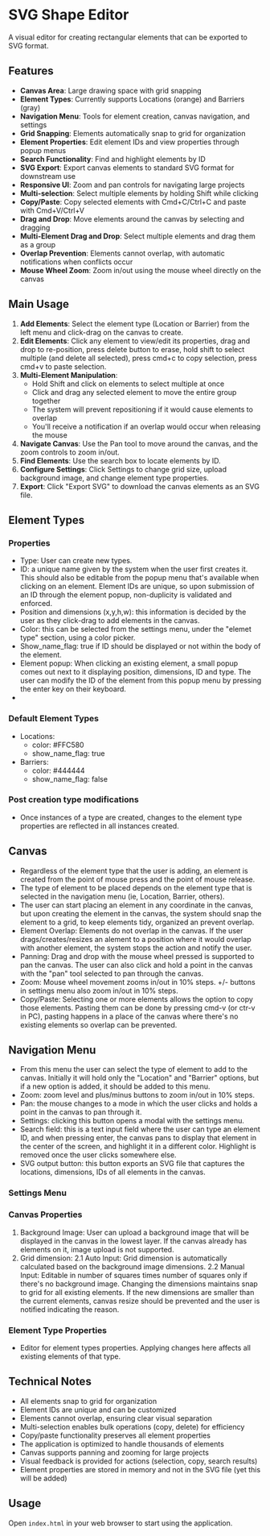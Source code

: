 # SVG Shape Editor

A visual editor for creating rectangular elements that can be exported to SVG format.

## Features

- **Canvas Area**: Large drawing space with grid snapping
- **Element Types**: Currently supports Locations (orange) and Barriers (gray)
- **Navigation Menu**: Tools for element creation, canvas navigation, and settings
- **Grid Snapping**: Elements automatically snap to grid for organization
- **Element Properties**: Edit element IDs and view properties through popup menus
- **Search Functionality**: Find and highlight elements by ID
- **SVG Export**: Export canvas elements to standard SVG format for downstream use
- **Responsive UI**: Zoom and pan controls for navigating large projects
- **Multi-selection**: Select multiple elements by holding Shift while clicking
- **Copy/Paste**: Copy selected elements with Cmd+C/Ctrl+C and paste with Cmd+V/Ctrl+V
- **Drag and Drop**: Move elements around the canvas by selecting and dragging
- **Multi-Element Drag and Drop**: Select multiple elements and drag them as a group
- **Overlap Prevention**: Elements cannot overlap, with automatic notifications when conflicts occur
- **Mouse Wheel Zoom**: Zoom in/out using the mouse wheel directly on the canvas

## Main Usage

1. **Add Elements**: Select the element type (Location or Barrier) from the left menu and click-drag on the canvas to create.
2. **Edit Elements**: Click any element to view/edit its properties, drag and drop to re-position, press delete button to erase, hold shift to select multiple (and delete all selected), press cmd+c to copy selection, press cmd+v to paste selection.
3. **Multi-Element Manipulation**:
   - Hold Shift and click on elements to select multiple at once
   - Click and drag any selected element to move the entire group together
   - The system will prevent repositioning if it would cause elements to overlap
   - You'll receive a notification if an overlap would occur when releasing the mouse
4. **Navigate Canvas**: Use the Pan tool to move around the canvas, and the zoom controls to zoom in/out.
5. **Find Elements**: Use the search box to locate elements by ID.
6. **Configure Settings**: Click Settings to change grid size, upload background image, and change element type properties.
7. **Export**: Click "Export SVG" to download the canvas elements as an SVG file.

## Element Types
### Properties
- Type: User can create new types.
- ID: a unique name given by the system when the user first creates it. This should also be editable from the popup menu that's available when clicking on an element. Element IDs are unique, so upon submission of an ID through the element popup, non-duplicity is validated and enforced.
- Position and dimensions (x,y,h,w): this information is decided by the user as they click-drag to add elements in the canvas.
- Color: this can be selected from the settings menu, under the "elemet type" section, using a color picker.
- Show_name_flag: true if ID should be displayed or not within the body of the element.
- Element popup: When clicking an existing element, a small popup comes out next to it displaying position, dimensions, ID and type. The user can modify the ID of the element from this popup menu by pressing the enter key on their keyboard.
- 
### Default Element Types
- Locations: 
    - color: #FFC580
    - show_name_flag: true
- Barriers: 
    - color: #444444
    - show_name_flag: false
### Post creation type modifications
- Once instances of a type are created, changes to the element type properties are reflected in all instances created.

## Canvas
- Regardless of the element type that the user is adding, an element is created from the point of mouse press and the point of mouse release.
- The type of element to be placed depends on the element type that is selected in the navigation menu (ie, Location, Barrier, others).
- The user can start placing an element in any coordinate in the canvas, but upon creating the element in the canvas, the system should snap the element to a grid, to keep elements tidy, organized an prevent overlap.
- Element Overlap: Elements do not overlap in the canvas. If the user drags/creates/resizes an alement to a position where it would overlap with another element, the system stops the action and notify the user.
- Panning: Drag and drop with the mouse wheel pressed is supported to pan the canvas. The user can also click and hold a point in the canvas with the "pan" tool selected to pan through the canvas.
- Zoom: Mouse wheel movement zooms in/out in 10% steps. +/- buttons in settings menu also zoom in/out in 10% steps.
- Copy/Paste: Selecting one or more elements allows the option to copy those elements. Pasting them can be done by pressing cmd-v (or ctr-v in PC), pasting happens in a place of the canvas where there's no existing elements so overlap can be prevented.

## Navigation Menu
- From this menu the user can select the type of element to add to the canvas. Initially it will hold only the "Location" and "Barrier" options, but if a new option is added, it should be added to this menu.
- Zoom: zoom level and plus/minus buttons to zoom in/out in 10% steps.
- Pan: the mouse changes to a mode in which the user clicks and holds a point in the canvas to pan through it.
- Settings: clicking this button opens a modal with the settings menu.
- Search field: this is a text input field where the user can type an element ID, and when pressing enter, the canvas pans to display that element in the center of the screen, and highlight it in a different color. Highlight is removed once the user clicks somewhere else.
- SVG output button: this button exports an SVG file that captures the locations, dimensions, IDs of all elements in the canvas.

### Settings Menu
### Canvas Properties
1. Background Image: User can upload a background image that will be displayed in the canvas in the lowest layer. If the canvas already has elements on it, image upload is not supported.
2. Grid dimension: 
2.1 Auto Input: Grid dimension is automatically calculated based on the background image dimensions.
2.2 Manual Input: Editable in number of squares times number of squares only if there's no background image. Changing the dimensions maintains snap to grid for all existing elements. If the new dimensions are smaller than the current elements, canvas resize should be prevented and the user is notified indicating the reason.

### Element Type Properties
- Editor for element types properties. Applying changes here affects all existing elements of that type.



## Technical Notes
- All elements snap to grid for organization
- Element IDs are unique and can be customized
- Elements cannot overlap, ensuring clear visual separation
- Multi-selection enables bulk operations (copy, delete) for efficiency
- Copy/paste functionality preserves all element properties
- The application is optimized to handle thousands of elements
- Canvas supports panning and zooming for large projects
- Visual feedback is provided for actions (selection, copy, search results)
- Element properties are stored in memory and not in the SVG file (yet this will be added)

## Usage

Open `index.html` in your web browser to start using the application.
